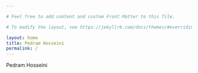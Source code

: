 ```yaml
---

# Feel free to add content and custom Front Matter to this file.

# To modify the layout, see https://jekyllrb.com/docs/themes/#overriding-theme-defaults

layout: home
title: Pedram Hosseini
permalink: /
---
```


Pedram Hosseini